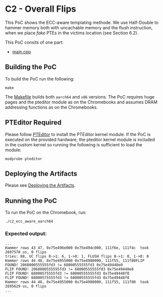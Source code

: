 # C2 - Overall Flips

This PoC shows the ECC-aware templating methode. We use Half-Double to hammer memory both with uncachable memory and the flush instruction, when we place *fake* PTEs in the victims location (see Section 6.2).

This PoC consits of one part:
- [main.cpp](main.cpp)

## Building the PoC

To build the PoC run the following:

```
make
```

The [Makefile](Makefile) builds both `aarch64` and `x86` versions. The PoC requires huge pages and the pteditor module as on the Chromebooks and assumes DRAM addressing functions as on the Chromebooks.

## PTEditor Required

Please follow [PTEditor](../../README.md) to install the PTEditor kernel module. If the PoC is executed on the provided hardware, the pteditor kernel module is included in the custom kernel so running the following is sufficient to load the module:

```
modprobe pteditor
```


## Deploying the Artifacts

Please see [Deploying the Artifacts](../../README.md).

## Running the PoC

To run the PoC on the Chromebook, run:

```
./c2_ecc_aware_aarch64
```

### Expected output:

```
...
Hammer rows 43 47, 0x75e496e000 0x75e494c000, 111f6e, 111f4c  took 2697578 us, 0 flips
tries: 88, UC flips 0->1: 6, 1->0: 1, FLUSH flips 0->1: 0, 1->0: 0
Hammer rows 44 48, 0x75e4955000 0x75e4980000, 111f55, 111f80FLIP FOUND! 2068000555555fd3 != 68000555555fd3 0x75e49448e0
FLIP FOUND! 2068000555555fd3 != 68000555555fd3 0x75e49448e8
FLIP FOUND! 68000575555fd3 != 68000555555fd3 0x75e49448f0
FLIP FOUND! 68000575555fd3 != 68000555555fd3 0x75e49448f8
Hammer rows 44 48, 0x75e4955000 0x75e4980000, 111f55, 111f80  took 2695629 us, 0 flips
...
```

